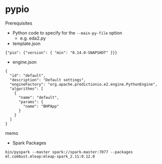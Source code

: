 # pypio

Prerequisites
- Python code to specify for the `--main-py-file` option
  - e.g. eda2.py
- template.json
```
{"pio": {"version": { "min": "0.14.0-SNAPSHOT" }}}
```
- engine.json
```
{
  "id": "default",
  "description": "Default settings",
  "engineFactory": "org.apache.predictionio.e2.engine.PythonEngine",
  "algorithms": [
    {
      "name": "default",
      "params": {
        "name": "BHPApp"
      }
    }
  ]
}
```


memo
- Spark Packages
```
bin/pyspark --master spark://spark-master:7077 --packages ml.combust.mleap:mleap-spark_2.11:0.12.0
```
